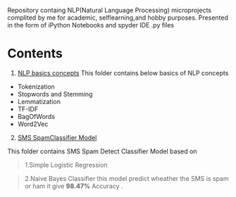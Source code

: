 Repository containg  NLP(Natural Language Processing) microprojects
complited by me for academic, selflearning,and hobby purposes.
Presented in the form of iPython Notebooks and spyder IDE .py files

# Contents
1. [NLP basics concepts](https://github.com/kiran73code/NLP_micro_project-/tree/master/Basic%20NLP%20Concepts)
     This folder contains below basics of NLP concepts 

- Tokenization 
- Stopwords and Stemming
- Lemmatization
- TF-IDF
- BagOfWords
- Word2Vec
  
 2. [SMS SpamClassifier Model](https://github.com/kiran73code/NLP_micro_projects-/tree/master/SpamClassifier) 
 
  This folder contains SMS Spam Detect Classifier Model based on 
   >1.Simple Logistic Regression
   
   >2.Naive Bayes Classifier
  this model predict wheather the SMS is spam or ham 
  it give **98.47%** Accuracy . 
  

